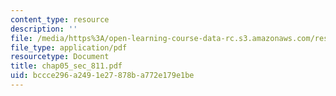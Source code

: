 ```yaml
---
content_type: resource
description: ''
file: /media/https%3A/open-learning-course-data-rc.s3.amazonaws.com/res-6-001-continuum-electromechanics-spring-2009/bccce296a2491e27878ba772e179e1be_chap05_sec_811.pdf
file_type: application/pdf
resourcetype: Document
title: chap05_sec_811.pdf
uid: bccce296-a249-1e27-878b-a772e179e1be
---
```

